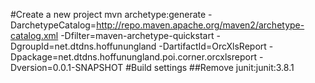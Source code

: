 #Create a new project
mvn archetype:generate -DarchetypeCatalog=http://repo.maven.apache.org/maven2/archetype-catalog.xml -Dfilter=maven-archetype-quickstart -DgroupId=net.dtdns.hoffunungland -DartifactId=OrcXlsReport -Dpackage=net.dtdns.hoffunungland.poi.corner.orcxlsreport -Dversion=0.0.1-SNAPSHOT
#Build settings
##Remove junit:junit:3.8.1